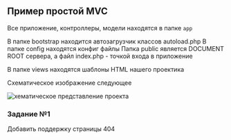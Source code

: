 ## Пример простой MVC ##


Все приложение, контроллеры, модели находятся в папке `app`

В папке bootstrap находится автозагрузчик классов autoload.php
В папке config находятся конфиг файлы
Папка public является DOCUMENT ROOT сервера, а файл index.php - точкой входа в приложение

В папке views находятся шаблоны HTML нашего проектика

Схематическое изображение следующее 

![хематическое представление проекта](https://drive.google.com/open?id=1piuns0txZogTcoqYVzyhsx8a_GwEt3F0)
### Задание №1 ###

Добавить поддержку страницы 404
